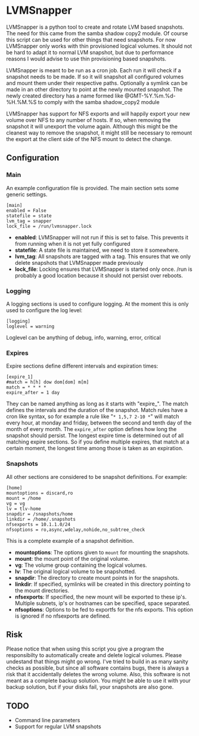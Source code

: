 LVMSnapper
==========

LVMSnapper is a python tool to create and rotate LVM based snapshots. The need
for this came from the samba shadow copy2 module. Of course this script can be
used for other things that need snapshots. For now LVMSnapper only works with
thin provisioned logical volumes. It should not be hard to adapt it to normal
LVM snapshot, but due to performance reasons I would advise to use thin 
provisioning based snapshots.

LVMSnapper is meant to be run as a cron job. Each run it will check if a
snapshot needs to be made. If so it will snapshot all configured volumes and
mount them under their respective paths. Optionally a symlink can be made
in an other directory to point at the newly mounted snapshot. The newly created
directory has a name formed like @GMT-%Y.%m.%d-%H.%M.%S to comply with the samba
shadow\_copy2 module

LVMSnapper has support for NFS exports and will happily export your new volume
over NFS to any number of hosts. If so, when removing the snapshot it will
unexport the volume again. Although this might be the cleanest way to remove
the snapshot, it might still be necessary to remount the export at the client
side of the NFS mount to detect the change.

Configuration
-------------
### Main
An example configuration file is provided. The main section sets some generic
settings.  
```
[main]
enabled = False
statefile = state
lvm_tag = snapper
lock_file = /run/lvmsnapper.lock
```
* **enabled**: LVMSnapper will not run if this is set to false. This prevents
    it from running when it is not yet fully configured
* **statefile**: A state file is maintained, we need to store it somewhere.
* **lvm_tag**: All snapshots are tagged with a tag. This ensures that we only
    delete snapshots that LVMSnapper made previously
* **lock_file**: Locking ensures that LVMSnapper is started only once. /run
    is probably a good location because it should not persist over reboots.

### Logging
A logging sections is used to configure logging. At the moment this is only
used to configure the log level:
```
[logging]
loglevel = warning
```
Loglevel can be anything of debug, info, warning, error, critical

### Expires
Expire sections define different intervals and expiration times:
```
[expire_1]
#match = h[h] dow dom[dom] m[m]
match = * * * *
expire_after = 1 day
```
They can be named anything as long as it starts with "expire_". The match
defines the intervals and the duration of the snapshot. Match rules have a
cron like syntax, so for example a rule like "`* 1,5,7 2-10 *`" will match
every hour, at monday and friday, between the second and tenth day of the
month of every month. The `expire_after` option defines how long the snapshot
should persist. The longest expire time is determined out of all matching
expire sections. So if you define multiple expires, that match at a certain
moment, the longest time among those is taken as an expiration.

### Snapshots
All other sections are considered to be snapshot definitions. For example: 
```
[home]
mountoptions = discard,ro
mount = /home
vg = vg
lv = tlv-home
snapdir = /snapshots/home
linkdir = /home/.snapshots
nfsexports = 10.1.1.0/24
nfsoptions = ro,async,wdelay,nohide,no_subtree_check
```
This is a complete example of a snapshot definition.
* **mountoptions**: The options given to `mount` for mounting the snapshots.
* **mount**: the mount point of the original volume.
* **vg**: The volume group containing the logical volumes.
* **lv**: The original logical volume to be snapshotted.
* **snapdir**: The directory to create mount points in for the snapshots.
* **linkdir**: If specified, symlinks will be created in this directory 
    pointing to the mount directories.
* **nfsexports**: If specified, the new mount will be exported to these
    ip's. Multiple subnets, ip's or hostnames can be specified, space 
    separated.
* **nfsoptions**: Options to be fed to exportfs for the nfs exports. This
    option is ignored if no nfsexports are defined.


Risk
----
Please notice that when using this script you give a program the responsibilty
to automatically create and delete logical volumes. Please undestand that
things might go wrong. I've tried to build in as many sanity checks as
possible, but since all software contains bugs, there is always a risk that
it accidentally deletes the wrong volume.
Also, this software is not meant as a complete backup solution. You might be
able to use it with your backup solution, but if your disks fail, your
snapshots are also gone.

TODO
----
* Command line parameters
* Support for regular LVM snapshots
